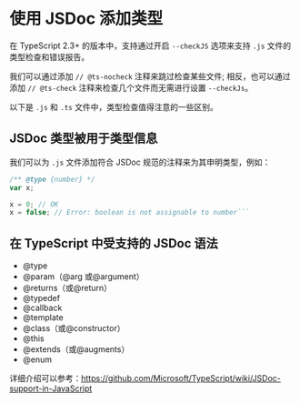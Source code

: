 # 使用 JSDoc 添加类型

在 TypeScript 2.3+ 的版本中，支持通过开启 `--checkJS` 选项来支持 `.js` 文件的类型检查和错误报告。

我们可以通过添加 `// @ts-nocheck` 注释来跳过检查某些文件; 相反，也可以通过添加 `// @ts-check` 注释来检查几个文件而无需进行设置 `--checkJs`。

以下是 `.js` 和 `.ts` 文件中，类型检查值得注意的一些区别。

## JSDoc 类型被用于类型信息

我们可以为 `.js` 文件添加符合 JSDoc 规范的注释来为其申明类型，例如：

```js
/** @type {number} */
var x;

x = 0; // OK
x = false; // Error: boolean is not assignable to number```
```

## 在 TypeScript 中受支持的 JSDoc 语法

- @type
- @param（@arg 或@argument）
- @returns（或@return）
- @typedef
- @callback
- @template
- @class（或@constructor）
- @this
- @extends（或@augments）
- @enum

详细介绍可以参考：https://github.com/Microsoft/TypeScript/wiki/JSDoc-support-in-JavaScript